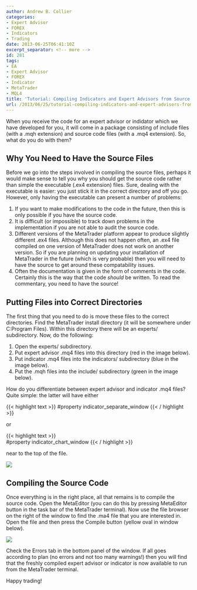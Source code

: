 ```yaml
---
author: Andrew B. Collier
categories:
- Expert Advisor
- FOREX
- Indicators
- Trading
date: 2013-06-25T06:41:10Z
excerpt_separator: <!-- more -->
id: 281
tags:
- EA
- Expert Advisor
- FOREX
- Indicator
- MetaTrader
- MQL4
title: 'Tutorial: Compiling Indicators and Expert Advisors from Source'
url: /2013/06/25/tutorial-compiling-indicators-and-expert-advisors-from-source/
---
```


When you receive the code for an expert advisor or indidator which we have developed for you, it will come in a package consisting of include files (with a .mqh extension) and source code files (with a .mq4 extension). So, what do you do with them?

<!--more-->

## Why You Need to Have the Source Files

Before we go into the steps involved in compiling the source files, perhaps it would make sense to tell you why you should get the source code rather than simple the executable (.ex4 extension) files. Sure, dealing with the executable is easier: you just stick it in the correct directory and off you go. However, only having the executable can present a number of problems:

1. If you want to make modifications to the code in the future, then this is only possible if you have the source code.
2. It is difficult (or impossible) to track down problems in the implementation if you are not able to audit the source code.
3. Different versions of the MetaTrader platform appear to produce slightly different .ex4 files. Although this does not happen often, an .ex4 file compiled on one version of MetaTrader does not work on another version. So if you are planning on updating your installation of MetaTrader in the future (which is very probable) then you will need to have the source to get around these compatability issues.
4. Often the documentation is given in the form of comments in the code. Certainly this is the way that the code _should_ be written. To read the commentary, you need to have the source!

## Putting Files into Correct Directories

The first thing that you need to do is move these files to the correct directories. Find the MetaTrader install directory (it will be somewhere under C:Program Files). Within this directory there will be an experts/ subdirectory. Now, do the following:

1. Open the experts/ subdirectory.
2. Put expert advisor .mq4 files into this directory (red in the image below).
3. Put indicator .mq4 files into the indicators/ subdirectory (blue in the image below).
4. Put the .mqh files into the include/ subdirectory (green in the image below).

How do you differentiate between expert advisor and indicator .mq4 files? Quite simple: the latter will have either

{{< highlight text >}}
#property indicator_separate_window
{{< / highlight >}}

or

{{< highlight text >}}  
#property indicator_chart_window
{{< / highlight >}}

near to the top of the file.

<img src="{{ site.baseurl }}/static/img/2013/06/Windows-7-Running-Oracle-VM-VirtualBox_071.png">

## Compiling the Source Code

Once everything is in the right place, all that remains is to compile the source code. Open the MetaEditor (you can do this by pressing MetaEditor button in the task bar of the MetaTrader terminal). Now use the file browser on the right of the window to find the .ma4 file that you are interested in. Open the file and then press the Compile button (yellow oval in window below).

<img src="{{ site.baseurl }}/static/img/2013/06/Windows-7-Running-Oracle-VM-VirtualBox_070.png">

Check the Errors tab in the bottom panel of the window. If all goes according to plan (no errors and not too many warnings!) then you will find that the freshly compiled expert advisor or indicator is now available to run from the MetaTrader terminal.

Happy trading!
